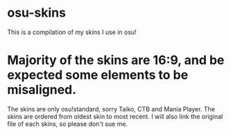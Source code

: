 # osu-skins
This is a compilation of my skins I use in osu!
# Majority of the skins are 16:9, and be expected some elements to be misaligned.
The skins are only osu!standard, sorry Taiko, CTB and Mania Player.
The skins are ordered from oldest skin to most recent.
I will also link the original file of each skins, so please don't sue me.
